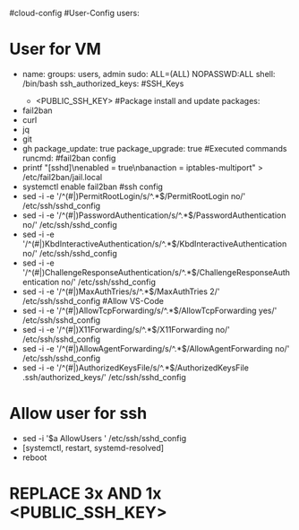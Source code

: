 #cloud-config
  #User-Config
users:
# User for VM
  - name: <USER>
    groups: users, admin
    sudo: ALL=(ALL) NOPASSWD:ALL
    shell: /bin/bash
    ssh_authorized_keys: 
#SSH_Keys
      - <PUBLIC_SSH_KEY>
  #Package install and update
packages:
  - fail2ban
  - curl
  - jq
  - git
  - gh
package_update: true
package_upgrade: true
  #Executed commands
runcmd:
  #fail2ban config
  - printf "[sshd]\nenabled = true\nbanaction = iptables-multiport" > /etc/fail2ban/jail.local
  - systemctl enable fail2ban
  #ssh config
  - sed -i -e '/^\(#\|\)PermitRootLogin/s/^.*$/PermitRootLogin no/' /etc/ssh/sshd_config
  - sed -i -e '/^\(#\|\)PasswordAuthentication/s/^.*$/PasswordAuthentication no/' /etc/ssh/sshd_config
  - sed -i -e '/^\(#\|\)KbdInteractiveAuthentication/s/^.*$/KbdInteractiveAuthentication no/' /etc/ssh/sshd_config
  - sed -i -e '/^\(#\|\)ChallengeResponseAuthentication/s/^.*$/ChallengeResponseAuthentication no/' /etc/ssh/sshd_config
  - sed -i -e '/^\(#\|\)MaxAuthTries/s/^.*$/MaxAuthTries 2/' /etc/ssh/sshd_config
#Allow VS-Code
  - sed -i -e '/^\(#\|\)AllowTcpForwarding/s/^.*$/AllowTcpForwarding yes/' /etc/ssh/sshd_config
  - sed -i -e '/^\(#\|\)X11Forwarding/s/^.*$/X11Forwarding no/' /etc/ssh/sshd_config
  - sed -i -e '/^\(#\|\)AllowAgentForwarding/s/^.*$/AllowAgentForwarding no/' /etc/ssh/sshd_config
  - sed -i -e '/^\(#\|\)AuthorizedKeysFile/s/^.*$/AuthorizedKeysFile .ssh\/authorized_keys/' /etc/ssh/sshd_config
# Allow user for ssh
  - sed -i '$a AllowUsers <USER>' /etc/ssh/sshd_config 
  - [systemctl, restart, systemd-resolved]
  - reboot
#
# REPLACE 3x <USER> AND 1x <PUBLIC_SSH_KEY>